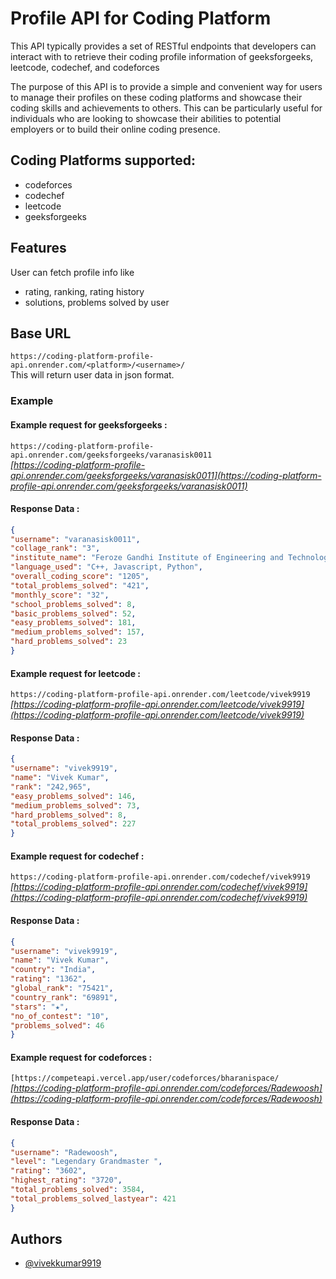 
# Profile API for Coding Platform
This API typically provides a set of RESTful endpoints that developers can interact with to retrieve their coding profile information of geeksforgeeks, leetcode, codechef, and codeforces

The purpose of this API is to provide a simple and convenient way for users to manage their profiles on these coding platforms and showcase their coding skills and achievements to others. This can be particularly useful for individuals who are looking to showcase their abilities to potential employers or to build their online coding presence.

 ## Coding Platforms supported:
 - codeforces<br>
 - codechef<br>
 - leetcode<br>
 - geeksforgeeks


## Features
User can fetch profile info like 
- rating, ranking, rating history
- solutions, problems solved by user

## Base URL
```https://coding-platform-profile-api.onrender.com/<platform>/<username>/```<br>
    This will return user data in json format.



### **Example**

#### Example request for geeksforgeeks :
```https://coding-platform-profile-api.onrender.com/geeksforgeeks/varanasisk0011```<br>
    *[https://coding-platform-profile-api.onrender.com/geeksforgeeks/varanasisk0011](https://coding-platform-profile-api.onrender.com/geeksforgeeks/varanasisk0011)*

#### Response Data :
```json
{
"username": "varanasisk0011",
"collage_rank": "3",
"institute_name": "Feroze Gandhi Institute of Engineering and Technology (FGIET) Rae Bareli ",
"language_used": "C++, Javascript, Python",
"overall_coding_score": "1205",
"total_problems_solved": "421",
"monthly_score": "32",
"school_problems_solved": 8,
"basic_problems_solved": 52,
"easy_problems_solved": 181,
"medium_problems_solved": 157,
"hard_problems_solved": 23
}

```
#### Example request for leetcode :
```https://coding-platform-profile-api.onrender.com/leetcode/vivek9919```<br>
    *[https://coding-platform-profile-api.onrender.com/leetcode/vivek9919](https://coding-platform-profile-api.onrender.com/leetcode/vivek9919)*

#### Response Data :
```json
{
"username": "vivek9919",
"name": "Vivek Kumar",
"rank": "242,965",
"easy_problems_solved": 146,
"medium_problems_solved": 73,
"hard_problems_solved": 8,
"total_problems_solved": 227
}

```

#### Example request for codechef :
```https://coding-platform-profile-api.onrender.com/codechef/vivek9919```<br>
    *[https://coding-platform-profile-api.onrender.com/codechef/vivek9919](https://coding-platform-profile-api.onrender.com/codechef/vivek9919)*

#### Response Data :
```json
{
"username": "vivek9919",
"name": "Vivek Kumar",
"country": "India",
"rating": "1362",
"global_rank": "75421",
"country_rank": "69891",
"stars": "★",
"no_of_contest": "10",
"problems_solved": 46
}

```

#### Example request for codeforces :
```[https://competeapi.vercel.app/user/codeforces/bharanispace/```<br>
    *[https://coding-platform-profile-api.onrender.com/codeforces/Radewoosh](https://coding-platform-profile-api.onrender.com/codeforces/Radewoosh)*

#### Response Data :
```json
{
"username": "Radewoosh",
"level": "Legendary Grandmaster ",
"rating": "3602",
"highest_rating": "3720",
"total_problems_solved": 3584,
"total_problems_solved_lastyear": 421
}

```

## Authors

- [@vivekkumar9919](https://github.com/vivekkumar9919)

